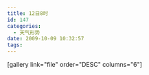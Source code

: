 ```yaml
---
title: 12日8时
id: 147
categories:
  - 天气形势
date: 2009-10-09 10:32:57
tags:
---
```


[gallery link="file" order="DESC" columns="6"] 